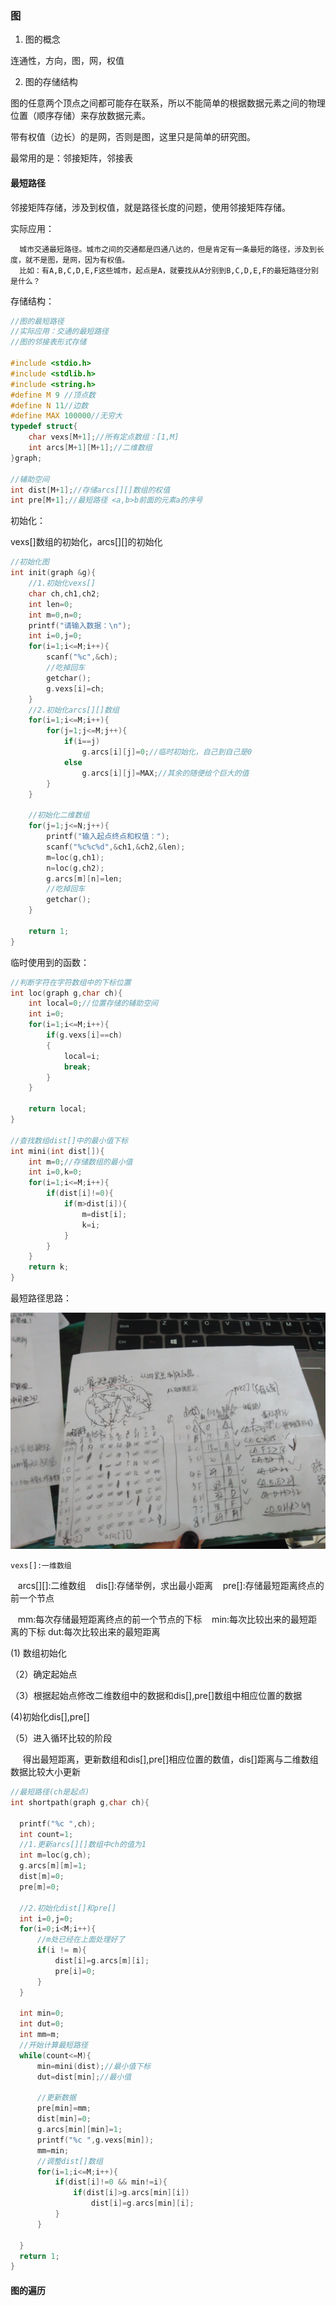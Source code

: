 ### 图

1. 图的概念

连通性，方向，图，网，权值

2. 图的存储结构

图的任意两个顶点之间都可能存在联系，所以不能简单的根据数据元素之间的物理位置（顺序存储）来存放数据元素。

带有权值（边长）的是网，否则是图，这里只是简单的研究图。

最常用的是：邻接矩阵，邻接表

#### 最短路径

邻接矩阵存储，涉及到权值，就是路径长度的问题，使用邻接矩阵存储。

实际应用：

      城市交通最短路径。城市之间的交通都是四通八达的，但是肯定有一条最短的路径，涉及到长度，就不是图，是网，因为有权值。
      比如：有A,B,C,D,E,F这些城市，起点是A，就要找从A分别到B,C,D,E,F的最短路径分别是什么？


存储结构：

```c
//图的最短路径
//实际应用：交通的最短路径
//图的邻接表形式存储

#include <stdio.h>
#include <stdlib.h>
#include <string.h>
#define M 9 //顶点数
#define N 11//边数
#define MAX 100000//无穷大
typedef struct{
	char vexs[M+1];//所有定点数组：[1,M]
	int arcs[M+1][M+1];//二维数组
}graph;

//辅助空间
int dist[M+1];//存储arcs[][]数组的权值
int pre[M+1];//最短路径 <a,b>b前面的元素a的序号
```

初始化：

vexs[]数组的初始化，arcs[][]的初始化

```c
//初始化图
int init(graph &g){
	//1.初始化vexs[]
	char ch,ch1,ch2;
	int len=0;
	int m=0,n=0;
	printf("请输入数据：\n");
	int i=0,j=0;
	for(i=1;i<=M;i++){
		scanf("%c",&ch);
		//吃掉回车
		getchar();
		g.vexs[i]=ch;
	}
	//2.初始化arcs[][]数组
	for(i=1;i<=M;i++){
		for(j=1;j<=M;j++){
			if(i==j)
				g.arcs[i][j]=0;//临时初始化，自己到自己是0
			else 
				g.arcs[i][j]=MAX;//其余的随便给个巨大的值
		}
	}
	
	//初始化二维数组
	for(j=1;j<=N;j++){
		printf("输入起点终点和权值：");
		scanf("%c%c%d",&ch1,&ch2,&len);
		m=loc(g,ch1);
		n=loc(g,ch2);
		g.arcs[m][n]=len;
		//吃掉回车
		getchar();
	}
	
	return 1;
}
```
临时使用到的函数：

```c
//判断字符在字符数组中的下标位置
int loc(graph g,char ch){
	int local=0;//位置存储的辅助空间
	int i=0;
	for(i=1;i<=M;i++){
		if(g.vexs[i]==ch)
		{
			local=i;
			break;
		}
	}

	return local;
}

//查找数组dist[]中的最小值下标
int mini(int dist[]){
	int m=0;//存储数组的最小值
	int i=0,k=0;
	for(i=1;i<=M;i++){
		if(dist[i]!=0){
			if(m>dist[i]){
				m=dist[i];
				k=i;
			}
		}
	}
	return k;
}
```

最短路径思路：

![pic](pic/25.jpg)


    vexs[]:一维数组
    arcs[][]:二维数组
    dis[]:存储举例，求出最小距离
    pre[]:存储最短距离终点的前一个节点
    
    mm:每次存储最短距离终点的前一个节点的下标
    min:每次比较出来的最短距离的下标
    dut:每次比较出来的最短距离
    
 (1) 数组初始化
 
 （2）确定起始点
 
 （3）根据起始点修改二维数组中的数据和dis[],pre[]数组中相应位置的数据
 
 (4)初始化dis[],pre[]
 
 （5）进入循环比较的阶段
 
      得出最短距离，更新数组和dis[],pre[]相应位置的数值，dis[]距离与二维数组数据比较大小更新
      
  ```c
  //最短路径(ch是起点)
int shortpath(graph g,char ch){

	printf("%c ",ch);
	int count=1;
	//1.更新arcs[][]数组中ch的值为1
	int m=loc(g,ch);
	g.arcs[m][m]=1;
	dist[m]=0;
	pre[m]=0;

	//2.初始化dist[]和pre[]
	int i=0,j=0;
	for(i=0;i<M;i++){
		//m处已经在上面处理好了
		if(i != m){
			dist[i]=g.arcs[m][i];
			pre[i]=0;
		}	
	}

	int min=0;
	int dut=0;
	int mm=m;
	//开始计算最短路径
	while(count<=M){
		min=mini(dist);//最小值下标
		dut=dist[min];//最小值

		//更新数据
		pre[min]=mm;
		dist[min]=0;
		g.arcs[min][min]=1;
		printf("%c ",g.vexs[min]);
		mm=min;
		//调整dist[]数组
		for(i=1;i<=M;i++){
			if(dist[i]!=0 && min!=i){
				if(dist[i]>g.arcs[min][i])
					dist[i]=g.arcs[min][i];
			}
		}

	}
	return 1;
}
  ```

#### 图的遍历


